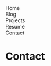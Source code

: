 <script src="http://code.jquery.com/jquery-3.2.1.min.js"></script>
<script src="/assets/js/menu-nav.js"></script>

<div id="site-menu-home" class="site-menu">
  <div id="site-menu-button-containter-home" class="site-menu-button-container"><div id="site-menu-button-home" class="site-menu-button">Home</div></div><div id="site-menu-button-container-blog" class="site-menu-button-container"><div id="site-menu-button-blog" class="site-menu-button">Blog</div></div><div id="site-menu-button-container-projects" class="site-menu-button-container"><div id="site-menu-button-projects" class="site-menu-button">Projects</div></div><div id="site-menu-button-container-resume" class="site-menu-button-container"><div id="site-menu-button-resume" class="site-menu-button">R&#233;sum&#233;</div></div><div id="site-menu-button-container-contact" class="site-menu-button-container"><div id="site-menu-button-contact" class="site-menu-button disabled">Contact</div></div>
</div>

# Contact #
